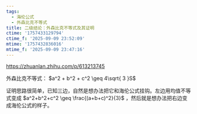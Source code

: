 ```yaml
---
tags:
  - 海伦公式
  - 外森比克不等式
title: 二级结论：外森比克不等式及其证明
ctime: '1757433129794'
ctime_f: '2025-09-09 23:52:09'
mtime: '1757432836016'
mtime_f: '2025-09-09 23:47:16'
---
```

https://zhuanlan.zhihu.com/p/613213745

外森比克不等式： $a^2 + b^2 + c^2 \geq 4\sqrt{ 3 }S$

证明思路很简单，已知三边，自然是想办法把它和海伦公式挂钩。左边用均值不等式变成 $a^2+b^2+c^2 \geq \frac{(a+b+c)^2}{3}$ ，然后就是想办法把右边变成海伦公式的样子。
